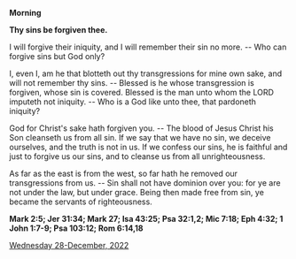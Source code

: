 **Morning**

**Thy sins be forgiven thee.**
 
I will forgive their iniquity, and I will remember their sin no more. -- Who can forgive sins but God only?
 
I, even I, am he that blotteth out thy transgressions for mine own sake, and will not remember thy sins. -- Blessed is he whose transgression is forgiven, whose sin is covered. Blessed is the man unto whom the LORD imputeth not iniquity. -- Who is a God like unto thee, that pardoneth iniquity?
 
God for Christ's sake hath forgiven you. -- The blood of Jesus Christ his Son cleanseth us from all sin. If we say that we have no sin, we deceive ourselves, and the truth is not in us. If we confess our sins, he is faithful and just to forgive us our sins, and to cleanse us from all unrighteousness.
 
As far as the east is from the west, so far hath he removed our transgressions from us. -- Sin shall not have dominion over you: for ye are not under the law, but under grace. Being then made free from sin, ye became the servants of righteousness.  

**Mark 2:5; Jer 31:34; Mark 27; Isa 43:25; Psa 32:1,2; Mic 7:18; Eph 4:32; 1 John 1:7-9; Psa 103:12; Rom 6:14,18**

[Wednesday 28-December, 2022](https://t.me/daily_light)
